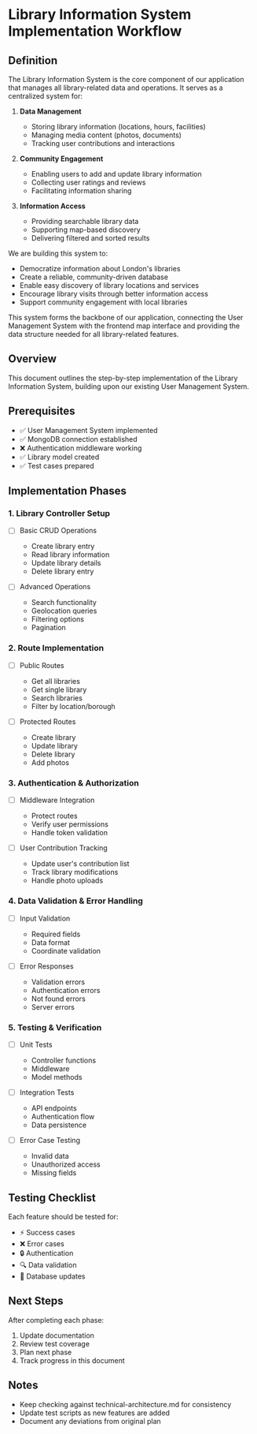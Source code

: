 # Library Information System Implementation Workflow

## Definition

The Library Information System is the core component of our application that manages all library-related data and operations. It serves as a centralized system for:

1. **Data Management**
   - Storing library information (locations, hours, facilities)
   - Managing media content (photos, documents)
   - Tracking user contributions and interactions

2. **Community Engagement**
   - Enabling users to add and update library information
   - Collecting user ratings and reviews
   - Facilitating information sharing

3. **Information Access**
   - Providing searchable library data
   - Supporting map-based discovery
   - Delivering filtered and sorted results

We are building this system to:
- Democratize information about London's libraries
- Create a reliable, community-driven database
- Enable easy discovery of library locations and services
- Encourage library visits through better information access
- Support community engagement with local libraries

This system forms the backbone of our application, connecting the User Management System with the frontend map interface and providing the data structure needed for all library-related features.

## Overview
This document outlines the step-by-step implementation of the Library Information System, building upon our existing User Management System.

## Prerequisites
- ✅ User Management System implemented
- ✅ MongoDB connection established
- ❌ Authentication middleware working
- ✅ Library model created
- ✅ Test cases prepared

## Implementation Phases

### 1. Library Controller Setup
- [ ] Basic CRUD Operations
  - Create library entry
  - Read library information
  - Update library details
  - Delete library entry

- [ ] Advanced Operations
  - Search functionality
  - Geolocation queries
  - Filtering options
  - Pagination

### 2. Route Implementation
- [ ] Public Routes
  - Get all libraries
  - Get single library
  - Search libraries
  - Filter by location/borough

- [ ] Protected Routes
  - Create library
  - Update library
  - Delete library
  - Add photos

### 3. Authentication & Authorization
- [ ] Middleware Integration
  - Protect routes
  - Verify user permissions
  - Handle token validation

- [ ] User Contribution Tracking
  - Update user's contribution list
  - Track library modifications
  - Handle photo uploads

### 4. Data Validation & Error Handling
- [ ] Input Validation
  - Required fields
  - Data format
  - Coordinate validation

- [ ] Error Responses
  - Validation errors
  - Authentication errors
  - Not found errors
  - Server errors

### 5. Testing & Verification
- [ ] Unit Tests
  - Controller functions
  - Middleware
  - Model methods

- [ ] Integration Tests
  - API endpoints
  - Authentication flow
  - Data persistence

- [ ] Error Case Testing
  - Invalid data
  - Unauthorized access
  - Missing fields

## Testing Checklist
Each feature should be tested for:
- ⚡ Success cases
- ❌ Error cases
- 🔒 Authentication
- 🔍 Data validation
- 📝 Database updates

## Next Steps
After completing each phase:
1. Update documentation
2. Review test coverage
3. Plan next phase
4. Track progress in this document

## Notes
- Keep checking against technical-architecture.md for consistency
- Update test scripts as new features are added
- Document any deviations from original plan 